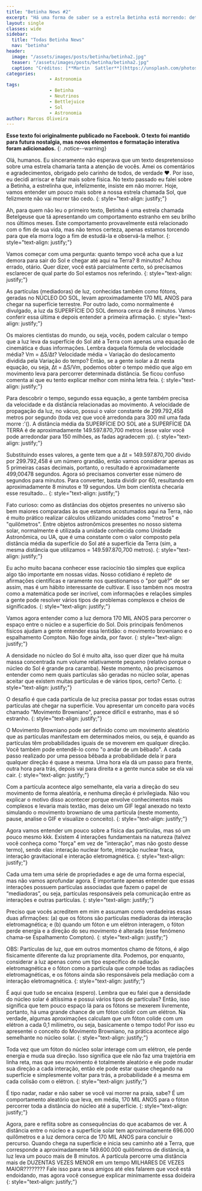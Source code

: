 ```yaml
---
title: "Betinha News #2"
excerpt: "Há uma forma de saber se a estrela Betinha está morrendo: detectando seus neutrinos."
layout: single
classes: wide
sidebar:
  title: "Todas Betinha News" 
  nav: "betinha"
header:
  image: "/assets/images/posts/betinha/betinha2.jpg"
  teaser: "/assets/images/posts/betinha/betinha2.jpg"
  caption: "Créditos: [**Martin  Sattler**](https://unsplash.com/photos/mBz6QjRZKvc) "
categories: 
                - Astronomia          
tags: 
                - Betinha
                - Neutrinos
                - Bettlejuice
                - Sol         
                - Astronomia    
author: Marcos Oliveira
---
```


**Esse texto foi originalmente publicado no Facebook. O texto foi mantido para futura nostalgia, mas novos elementos e formatação interativa foram adicionados.**
{: .notice--warning}

Olá, humanos. Eu sinceramente não esperava que um texto despretensioso sobre uma estrela chamaria tanta a atenção de vocês. Amei os comentários e agradecimentos, obrigado pelo carinho de todos, de verdade ♥. Por isso, eu decidi arriscar e falar mais sobre física. No texto passado eu falei sobre a Betinha, a estrelinha que, infelizmente, insiste em não morrer. Hoje, vamos entender um pouco mais sobre a nossa estrela chamada Sol, que felizmente não vai morrer tão cedo.
{: style="text-align: justify;"}

Ah, para quem não leu o primeiro texto, Betinha é uma estrela chamada Betelgeuse que tá apresentando um comportamento estranho em seu brilho nos últimos meses. Este comportamento provavelmente está relacionado com o fim de sua vida, mas não temos certeza, apenas estamos torcendo para que ela morra logo a fim de estudá-la e observá-la melhor.
{: style="text-align: justify;"}

Vamos começar com uma pergunta: quanto tempo você acha que a luz demora para sair do Sol e chegar até aqui na Terra? 8 minutos? Achou errado, otário. Quer dizer, você está parcialmente certo, só precisamos esclarecer de qual parte do Sol estamos nos referindo.
{: style="text-align: justify;"}

As partículas (mediadoras) de luz, conhecidas também como fótons, geradas no NÚCLEO DO SOL, levam aproximadamente 170 MIL ANOS para chegar na superfície terrestre. Por outro lado, como normalmente é divulgado, a luz da SUPERFÍCIE DO SOL demora cerca de 8 minutos. Vamos conferir essa última e depois entender a primeira afirmação.
{: style="text-align: justify;"}

Os maiores cientistas do mundo, ou seja, vocês, podem calcular o tempo que a luz leva da superfície do Sol até a Terra com apenas uma equação de cinemática e duas informações. Lembra daquela fórmula de velocidade média? Vm = ∆S/∆t? Velocidade média = Variação do deslocamento dividida pela Variação do tempo? Então, se a gente isolar a ∆t nesta equação, ou seja, ∆t = ∆S/Vm, podemos obter o tempo médio que algo em movimento leva para percorrer determinada distância. Se ficou confuso comenta ai que eu tento explicar melhor com minha letra feia.
{: style="text-align: justify;"}

Para descobrir o tempo, segundo essa equação, a gente também precisa da velocidade e da distância relacionadas ao movimento. A velocidade de propagação da luz, no vácuo, possui o valor constante de 299.792,458 metros por segundo (toda vez que você arredonda para 300 mil uma fada morre :'(). A distância média da SUPERFÍCIE DO SOL até a SUPERFÍCIE DA TERRA é de aproximadamente 149.597.870,700 metros (esse valor você pode arredondar para 150 milhões, as fadas agradecem :p).
{: style="text-align: justify;"}

Substituindo esses valores, a gente tem que a ∆t = 149.597.870,700 divido por 299.792,458 é um número grandão, então vamos considerar apenas as 5 primeiras casas decimais, portanto, o resultado é aproximadamente 499,00478 segundos. Agora só precisamos converter esse número de segundos para minutos. Para converter, basta dividir por 60, resultando em aproximadamente 8 minutos e 19 segundos. Um bom cientista checaria esse resultado...
{: style="text-align: justify;"}

Fato curioso: como as distâncias dos objetos presentes no universo são bem maiores comparadas às que estamos acostumados aqui na Terra, não é muito prático realizar cálculos utilizando unidades como "metros" e "quilômetros". Entre objetos astronômicos presentes no nosso sistema solar, normalmente é utilizada a unidade conhecida como Unidade Astronômica, ou UA, que é uma constante com o valor composto pela distância média da superfície do Sol até a superfície da Terra (sim, a mesma distância que utilizamos = 149.597.870,700 metros).
{: style="text-align: justify;"}

Eu acho muito bacana conhecer esse raciocínio tão simples que explica algo tão importante em nossas vidas. Nosso cotidiano é repleto de afirmações científicas e raramente nos questionamos o "por quê?" de ser assim, mas é um hábito interessante de cultivar. E isso também nos mostra como a matemática pode ser incrível, com informações e relações simples a gente pode resolver vários tipos de problemas complexos e cheios de significados.
{: style="text-align: justify;"}

Vamos agora entender como a luz demora 170 MIL ANOS para percorrer o espaço entre o núcleo e a superfície do Sol. Dois principais fenômenos físicos ajudam a gente entender essa lentidão: o movimento browniano e o espalhamento Compton. Não foge ainda, por favor.
{: style="text-align: justify;"}

A densidade no núcleo do Sol é muito alta, isso quer dizer que há muita massa concentrada num volume relativamente pequeno (relativo porque o núcleo do Sol é grande pra caramba). Neste momento, não precisamos entender como nem quais partículas são geradas no núcleo solar, apenas aceitar que existem muitas partículas e de vários tipos, certo? Certo.
{: style="text-align: justify;"}

O desafio é que cada partícula de luz precisa passar por todas essas outras partículas até chegar na superfície. Vou apresentar um conceito para vocês chamado "Movimento Browniano", parece difícil e estranho, mas é só estranho.
{: style="text-align: justify;"}

O Movimento Browniano pode ser definido como um movimento aleatório que as partículas manifestam em determinados meios, ou seja, é quando as partículas têm probabilidades iguais de se moverem em qualquer direção. Você também pode entendê-lo como "o andar de um bêbado". A cada passo realizado por uma pessoa bêbada a probabilidade dela ir para qualquer direção é quase a mesma. Uma hora ela dá um passo para frente, outra hora para trás, depois vai para direita e a gente nunca sabe se ela vai cair.
{: style="text-align: justify;"}

Com a partícula acontece algo semelhante, ela varia a direção do seu movimento de forma aleatória, e nenhuma direção é privilegiada. Não vou explicar o motivo disso acontecer porque envolve conhecimentos mais complexos e levaria mais textão, mas deixo um GIF legal anexado no texto simulando o movimento browniano de uma partícula (neste momento, pause, analise o GIF e visualize o conceito).
{: style="text-align: justify;"}

Agora vamos entender um pouco sobre a física das partículas, mas só um pouco mesmo kkk. Existem 4 interações fundamentais na natureza (talvez você conheça como "força" em vez de "interação", mas não gosto desse termo), sendo elas: interação nuclear forte, interação nuclear fraca, interação gravitacional e interação eletromagnética.
{: style="text-align: justify;"}

Cada uma tem uma série de propriedades e age de uma forma especial, mas não vamos aprofundar agora. É importante apenas entender que essas interações possuem partículas associadas que fazem o papel de “mediadoras”, ou seja, partículas responsáveis pela comunicação entre as interações e outras partículas.
{: style="text-align: justify;"}

Preciso que vocês acreditem em mim e assumam como verdadeiras essas duas afirmações: (a) que os fótons são partículas mediadoras da interação eletromagnética; e (b) quando um fóton e um elétron interagem, o fóton perde energia e a direção do seu movimento é alterada (esse fenômeno chama-se Espalhamento Compton).
{: style="text-align: justify;"}

OBS: Partículas de luz, que em outros momentos chamo de fótons, é algo fisicamente diferente da luz propriamente dita. Podemos, por enquanto, considerar a luz apenas como um tipo específico de radiação eletromagnética e o fóton como a partícula que compõe todas as radiações eletromagnéticas, e os fótons ainda são responsáveis pela mediação com a interação eletromagnética.
{: style="text-align: justify;"}

É aqui que tudo se encaixa (espero). Lembra que eu falei que a densidade do núcleo solar é altíssima e possui vários tipos de partículas? Então, isso significa que tem pouco espaço lá para os fótons se mexerem livremente, portanto, há uma grande chance de um fóton colidir com um elétron. Na verdade, algumas aproximações calculam que um fóton colide com um elétron a cada 0,1 milímetro, ou seja, basicamente o tempo todo! Por isso eu apresentei o conceito do Movimento Browniano, na prática acontece algo semelhante no núcleo solar.
{: style="text-align: justify;"}

Toda vez que um fóton do núcleo solar interage com um elétron, ele perde energia e muda sua direção. Isso significa que ele não faz uma trajetória em linha reta, mas que seu movimento é totalmente aleatório e ele pode mudar sua direção a cada interação, então ele pode estar quase chegando na superfície e simplesmente voltar para trás, a probabilidade é a mesma em cada colisão com o elétron.
{: style="text-align: justify;"}

É tipo nadar, nadar e não saber se você vai morrer na praia, sabe? É um comportamento aleatório que leva, em média, 170 MIL ANOS para o fóton percorrer toda a distância do núcleo até a superfície.
{: style="text-align: justify;"}

Agora, pare e reflita sobre as consequências do que acabamos de ver. A distância entre o núcleo e a superfície solar tem aproximadamente 696.000 quilômetros e a luz demora cerca de 170 MIL ANOS para concluir o percurso.
Quando chega na superfície e inicia seu caminho até a Terra, que corresponde a aproximadamente 149.600.000 quilômetros de distância, a luz leva um pouco mais de 8 minutos. A partícula percorre uma distância mais de DUZENTAS VEZES MENOR em um tempo MILHARES DE VEZES MAIOR???????? Fale isso para seus amigos até eles falarem que você está endoidando, mas agora você consegue explicar minimamente essa doideira 
{: style="text-align: justify;"}
